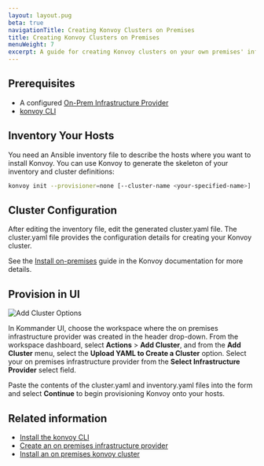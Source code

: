 ```yaml
---
layout: layout.pug
beta: true
navigationTitle: Creating Konvoy Clusters on Premises
title: Creating Konvoy Clusters on Premises
menuWeight: 7
excerpt: A guide for creating Konvoy clusters on your own premises' infrastructure
---
```


## Prerequisites

- A configured [On-Prem Infrastructure Provider](/dkp/kommander/1.3/operations/infrastructure-providers/configure-on-prem-provider/)
- [konvoy CLI](/dkp/konvoy/1.5/download/)

## Inventory Your Hosts

You need an Ansible inventory file to describe the hosts where you want to install Konvoy. You can use Konvoy to generate the skeleton of your inventory and cluster definitions:

```bash
konvoy init --provisioner=none [--cluster-name <your-specified-name>]
```

## Cluster Configuration

After editing the inventory file, edit the generated cluster.yaml file. The cluster.yaml file provides the configuration details for creating your Konvoy cluster.

See the [Install on-premises](/dkp/konvoy/1.6/install/install-onprem/) guide in the Konvoy documentation for more details.

## Provision in UI

![Add Cluster Options](/dkp/kommander/1.3/img/add-cluster.png)

In Kommander UI, choose the workspace where the on premises infrastructure provider was created in the header drop-down. From the workspace dashboard, select **Actions** > **Add Cluster**, and from the **Add Cluster** menu, select the **Upload YAML to Create a Cluster** option. Select your on premises infrastructure provider from the **Select Infrastructure Provider** select field.

Paste the contents of the cluster.yaml and inventory.yaml files into the form and select **Continue** to begin provisioning Konvoy onto your hosts.

## Related information

- [Install the konvoy CLI](/dkp/konvoy/1.5/download/)
- [Create an on premises infrastructure provider](/dkp/kommander/1.3/operations/infrastructure-providers/configure-on-prem-provider/)
- [Install an on premises konvoy cluster](/dkp/konvoy/1.6/install/install-onprem/)
